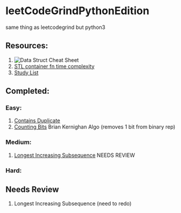 # leetCodeGrindPythonEdition
same thing as leetcodegrind but python3

## Resources:
1. <img src="https://i.stack.imgur.com/k0Iuh.png" alt="Data Struct Cheat Sheet">
2. <a href="https://users.cs.northwestern.edu/~riesbeck/programming/c++/stl-summary.html#set">STL container fn time complexity</a>
3. <a href="https://www.teamblind.com/post/New-Year-Gift---Curated-List-of-Top-100-LeetCode-Questions-to-Save-Your-Time-OaM1orEU">Study List</a>

## Completed:
### Easy:
1. <a href="https://leetcode.com/problems/contains-duplicate">Contains 
   Duplicate</a>
2. <a href="https://leetcode.com/problems/counting-bits">Counting Bits</a> 
   Brian Kernighan Algo (removes 1 bit from binary rep)

   
### Medium:
1. <a href="https://leetcode.
   com/problems/longest-increasing-subsequence">Longest Increasing 
   Subsequence</a> NEEDS REVIEW
   
### Hard:

## Needs Review 
1. Longest Increasing Subsequence (need to redo)

